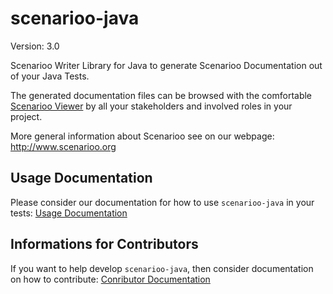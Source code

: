 # scenarioo-java

Version: 3.0

Scenarioo Writer Library for Java to generate Scenarioo Documentation out of your Java Tests.
 
The generated documentation files can be browsed with the comfortable [Scenarioo Viewer](https://github.com/scenarioo/scenarioo) by all your stakeholders and involved roles in your project.
 
More general information about Scenarioo see on our webpage: 
http://www.scenarioo.org


## Usage Documentation

Please consider our documentation for how to use `scenarioo-java` in your tests:
[Usage Documentation](docs/README.md)


## Informations for Contributors

If you want to help develop `scenarioo-java`, then consider documentation on how to contribute:
[Conributor Documentation](CONTRIBUTING.md)

